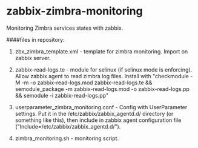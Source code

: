 # zabbix-zimbra-monitoring
Monitoring Zimbra services states with zabbix.

####files in repository:
1) zbx_zimbra_template.xml - template for zimbra monitoring. Import on zabbix server.

2) zabbix-read-logs.te - module for selinux (if selinux mode is enforcing). Allow zabbix agent to read zimbra log files. Install with "checkmodule -M -m -o zabbix-read-logs.mod zabbix-read-logs.te && semodule_package -m zabbix-read-logs.mod -o zabbix-read-logs.pp && semodule -i zabbix-read-logs.pp"

3) userparameter_zimbra_monitoring.conf - Config with UserParameter settings. Put it in the /etc/zabbix/zabbix_agentd.d/ directory (or something like this), then include in zabbix agent configuration file ("Include=/etc/zabbix/zabbix_agentd.d/").

4) zimbra_monitoring.sh - monitoring script.
